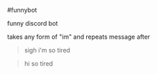 #funnybot

funny discord bot

takes any form of "im" and repeats message after

> sigh i'm so tired

> hi so tired